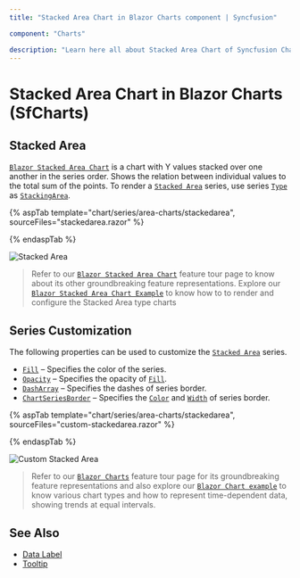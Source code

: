 ```yaml
---
title: "Stacked Area Chart in Blazor Charts component | Syncfusion"

component: "Charts"

description: "Learn here all about Stacked Area Chart of Syncfusion Charts (SfCharts) component and more."
---
```

# Stacked Area Chart in Blazor Charts (SfCharts)

## Stacked Area

[`Blazor Stacked Area Chart`](https://www.syncfusion.com/blazor-components/blazor-charts/chart-types/stacked-area-chart) is a chart with Y values stacked over one another in the series order. Shows the relation between individual values to the total sum of the points. To render a [`Stacked Area`](https://www.syncfusion.com/blazor-components/blazor-charts/chart-types/stacked-area-chart) series, use series [`Type`](https://help.syncfusion.com/cr/blazor/Syncfusion.Blazor~Syncfusion.Blazor.Charts.ChartSeries~Type.html) as [`StackingArea`](https://help.syncfusion.com/cr/blazor/Syncfusion.Blazor.Charts.ChartSeriesType.html#Syncfusion_Blazor_Charts_ChartSeriesType_StackingArea).

{% aspTab template="chart/series/area-charts/stackedarea", sourceFiles="stackedarea.razor" %}

{% endaspTab %}

![Stacked Area](../images/chart-types-images/stackedarea.png)

> Refer to our [`Blazor Stacked Area Chart`](https://www.syncfusion.com/blazor-components/blazor-charts/chart-types/stacked-area-chart) feature tour page to know about its other groundbreaking feature representations. Explore our [`Blazor Stacked Area Chart Example`](https://blazor.syncfusion.com/demos/chart/stacked-area?theme=bootstrap4) to know how to to render and configure the Stacked Area type charts

## Series Customization

The following properties can be used to customize the [`Stacked Area`](https://help.syncfusion.com/cr/blazor/Syncfusion.Blazor.Charts.ChartSeriesType.html#Syncfusion_Blazor_Charts_ChartSeriesType_StackingArea) series.

* [`Fill`](https://help.syncfusion.com/cr/blazor/Syncfusion.Blazor.Charts.ChartSeries.html#Syncfusion_Blazor_Charts_ChartSeries_Fill) – Specifies the color of the series.
* [`Opacity`](https://help.syncfusion.com/cr/blazor/Syncfusion.Blazor.Charts.ChartSeries.html#Syncfusion_Blazor_Charts_ChartSeries_Opacity) – Specifies the opacity of [`Fill`](https://help.syncfusion.com/cr/blazor/Syncfusion.Blazor.Charts.ChartSeries.html#Syncfusion_Blazor_Charts_ChartSeries_Fill).
* [`DashArray`](https://help.syncfusion.com/cr/blazor/Syncfusion.Blazor.Charts.ChartSeries.html#Syncfusion_Blazor_Charts_ChartSeries_DashArray) – Specifies the dashes of series border.
* [`ChartSeriesBorder`](https://help.syncfusion.com/cr/blazor/Syncfusion.Blazor.Charts.ChartSeriesBorder.html) – Specifies the [`Color`](https://help.syncfusion.com/cr/blazor/Syncfusion.Blazor.Charts.ChartCommonBorder.html#Syncfusion_Blazor_Charts_ChartCommonBorder_Color) and [`Width`](https://help.syncfusion.com/cr/blazor/Syncfusion.Blazor.Charts.ChartCommonBorder.html#Syncfusion_Blazor_Charts_ChartCommonBorder_Width) of series border.

{% aspTab template="chart/series/area-charts/stackedarea", sourceFiles="custom-stackedarea.razor" %}

{% endaspTab %}

![Custom Stacked Area](../images/chart-types-images/custom-stacked-area.png)

> Refer to our [`Blazor Charts`](https://www.syncfusion.com/blazor-components/blazor-charts) feature tour page for its groundbreaking feature representations and also explore our [`Blazor Chart example`](https://blazor.syncfusion.com/demos/chart/line?theme=bootstrap4) to know various chart types and how to represent time-dependent data, showing trends at equal intervals.

## See Also

* [Data Label](../data-labels)
* [Tooltip](../tool-tip)